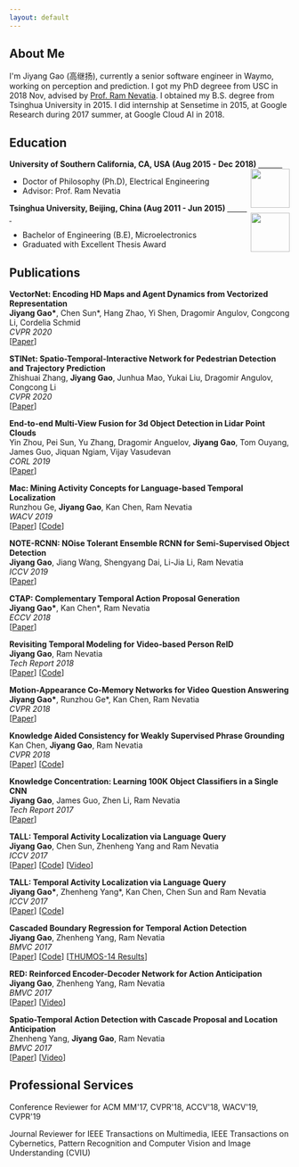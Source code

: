 ```yaml
---
layout: default
---
```

## About Me
I'm Jiyang Gao (高继扬), currently a senior software engineer in Waymo, working on perception and prediction. I got my PhD degreee from USC in 2018 Nov, advised by [Prof. Ram Nevatia](http://iris.usc.edu/people/nevatia/). I obtained my B.S. degree from Tsinghua University in 2015. I did internship at Sensetime in 2015, at Google Research during 2017 summer, at Google Cloud AI in 2018. 

## Education
<div align="left">
        <strong> University of Southern California, CA, USA (Aug 2015 - Dec 2018) </strong>
          <a href="https://www.usc.edu/" target="_blank" rel="external">
            <img border="0" src="usc_logo.jpg" align="right" width="70" height="70">
          </a> 
        <ul>
        <li>
          Doctor of Philosophy (Ph.D), Electrical Engineering</li>
        <li>
          Advisor: Prof. Ram Nevatia</li>
      </ul>      
      </div>

<div align="left">
        <strong> Tsinghua University, Beijing, China (Aug 2011 - Jun 2015) </strong>
          <a href="http://www.tsinghua.edu.cn/publish/newthuen/" target="_blank" rel="external">
            <img border="0" src="Tsinghua_Logo.png" align="right" width="70" height="70">
          </a> 
        <ul>
        <li>
          Bachelor of Engineering (B.E), Microelectronics</li>
        <li>
          Graduated with Excellent Thesis Award</li>
      </ul>      
      </div>
      
## Publications
<tr>
<td width="100%">
<p>
    <b>VectorNet: Encoding HD Maps and Agent Dynamics from Vectorized Representation</b><br>
    <b>Jiyang Gao*</b>, Chen Sun*, Hang Zhao, Yi Shen, Dragomir Angulov, Congcong Li, Cordelia Schmid<br>
    <em>CVPR 2020</em><br>
[<a href="https://arxiv.org/pdf/2005.04259.pdf">Paper</a>]
</p>
</td>
</tr>

<tr>
<td width="100%">
<p>
    <b>STINet: Spatio-Temporal-Interactive Network for Pedestrian Detection and Trajectory Prediction</b><br>
    Zhishuai Zhang, <b>Jiyang Gao</b>, Junhua Mao, Yukai Liu, Dragomir Angulov, Congcong Li<br>
    <em>CVPR 2020</em><br>
[<a href="https://arxiv.org/pdf/2005.04255.pdf">Paper</a>]
</p>
</td>
</tr>

<tr>
<td width="100%">
<p>
    <b>End-to-end Multi-View Fusion for 3d Object Detection in Lidar Point Clouds</b><br>
    Yin Zhou, Pei Sun, Yu Zhang, Dragomir Anguelov, <b>Jiyang Gao</b>, Tom Ouyang, James Guo, Jiquan Ngiam, Vijay Vasudevan <br>
    <em>CORL 2019</em><br>
[<a href="https://arxiv.org/pdf/1910.06528.pdf">Paper</a>]
</p>
</td>
</tr>

<tr>
<td width="100%">
<p>
    <b>Mac: Mining Activity Concepts for Language-based Temporal Localization</b><br>
    Runzhou Ge, <b>Jiyang Gao</b>, Kan Chen, Ram Nevatia<br>
    <em>WACV 2019</em><br>
[<a href="https://arxiv.org/pdf/1811.08925.pdf">Paper</a>] [<a href=" https://github.com/runzhouge/MAC ">Code</a>] 
</p>
</td>
</tr>

<tr>
<td width="100%">
<p>
    <b>NOTE-RCNN: NOise Tolerant Ensemble RCNN for Semi-Supervised Object Detection</b><br>
    <b>Jiyang Gao</b>, Jiang Wang, Shengyang Dai, Li-Jia Li, Ram Nevatia<br>
    <em>ICCV 2019</em><br>
[<a href="https://arxiv.org/pdf/1812.00124.pdf">Paper</a>]
</p>
</td>
</tr>

<tr>
<td width="100%">
<p>
    <b>CTAP: Complementary Temporal Action Proposal Generation</b><br>
    <b>Jiyang Gao*</b>, Kan Chen*, Ram Nevatia<br>
    <em>ECCV 2018 </em><br>
[<a href="https://arxiv.org/pdf/1807.04821.pdf">Paper</a>]
</p>
</td>
</tr>

<tr>
<td width="100%">
<p>
    <b>Revisiting Temporal Modeling for Video-based Person ReID</b><br>
    <b>Jiyang Gao</b>, Ram Nevatia<br>
    <em>Tech Report 2018 </em><br>
[<a href="https://arxiv.org/pdf/1805.02104.pdf">Paper</a>] [<a href="https://github.com/jiyanggao/Video-Person-ReID">Code</a>]
</p>
</td>
</tr>

<tr>
<td width="100%">
<p>
    <b>Motion-Appearance Co-Memory Networks for Video Question Answering</b><br>
    <b>Jiyang Gao*</b>, Runzhou Ge*, Kan Chen, Ram Nevatia<br>
    <em>CVPR 2018 </em><br>
[<a href="https://arxiv.org/pdf/1803.10906.pdf">Paper</a>]
</p>
</td>
</tr>

<tr>
<td width="100%">
<p>
    <b>Knowledge Aided Consistency for Weakly Supervised Phrase Grounding</b><br>
    Kan Chen, <b>Jiyang Gao</b>, Ram Nevatia<br>
    <em>CVPR 2018 </em><br>
[<a href="https://arxiv.org/pdf/1803.03879.pdf">Paper</a>] [<a href="https://github.com/kanchen-usc/KAC-Net">Code</a>]
</p>
</td>
</tr>

<tr>
<td width="100%">
<p>
    <b>Knowledge Concentration: Learning 100K Object Classifiers in a Single CNN</b><br>
    <b>Jiyang Gao</b>, James Guo, Zhen Li, Ram Nevatia<br>
    <em>Tech Report 2017 </em><br>
[<a href="https://arxiv.org/abs/1711.07607">Paper</a>]
</p>
</td>
</tr>

<tr>
<td width="100%">
<p>
    <b>TALL: Temporal Activity Localization via Language Query</b><br>
    <b>Jiyang Gao</b>, Chen Sun, Zhenheng Yang and Ram Nevatia<br>
    <em>ICCV 2017 </em><br>
[<a href="https://arxiv.org/abs/1705.02101">Paper</a>] [<a href="https://github.com/jiyanggao/TALL">Code</a>] [<a href="https://www.youtube.com/watch?v=ZDO064ccYS">Video</a>] 
</p>
</td>
</tr>

<tr>
<td width="100%">
<p>
    <b>TALL: Temporal Activity Localization via Language Query</b><br>
    <b>Jiyang Gao*</b>, Zhenheng Yang*, Kan Chen, Chen Sun and Ram Nevatia<br>
    <em>ICCV 2017 </em><br>
[<a href="https://arxiv.org/abs/1703.06189">Paper</a>] [<a href="https://github.com/jiyanggao/TURN-TAP">Code</a>]
</p>
</td>
</tr>

<tr>
<td width="100%">
<p>
    <b>Cascaded Boundary Regression for Temporal Action Detection</b><br>
    <b>Jiyang Gao</b>, Zhenheng Yang, Ram Nevatia<br>
    <em>BMVC 2017 </em><br>
[<a href="https://arxiv.org/abs/1705.01180">Paper</a>] [<a href="https://github.com/jiyanggao/CBR">Code</a>] [<a href="https://github.com/jiyanggao/CBR-results">THUMOS-14 Results</a>]
</p>
</td>
</tr>

<tr>
<td width="100%">
<p>
    <b>RED: Reinforced Encoder-Decoder Network for Action Anticipation</b><br>
    <b>Jiyang Gao</b>, Zhenheng Yang, Ram Nevatia<br>
    <em>BMVC 2017 </em><br>
[<a href="https://arxiv.org/abs/1707.04818">Paper</a>] [<a href="https://www.youtube.com/watch?v=wewtVcMzet0&t=6s">Video</a>]
</p>
</td>
</tr>

<tr>
<td width="100%">
<p>
    <b>Spatio-Temporal Action Detection with Cascade Proposal and Location Anticipation</b><br>
    Zhenheng Yang, <b>Jiyang Gao</b>, Ram Nevatia<br>
    <em>BMVC 2017 </em><br>
[<a href="https://arxiv.org/abs/1708.00042">Paper</a>] [<a href="https://www.youtube.com/watch?v=oxPxY0aB4eI">Video</a>]
</p>
</td>
</tr>

## Professional Services
Conference Reviewer for ACM MM'17, CVPR'18, ACCV'18, WACV'19, CVPR'19

Journal Reviewer for IEEE Transactions on Multimedia, IEEE Transactions on Cybernetics, Pattern Recognition and Computer Vision and Image Understanding (CVIU)

